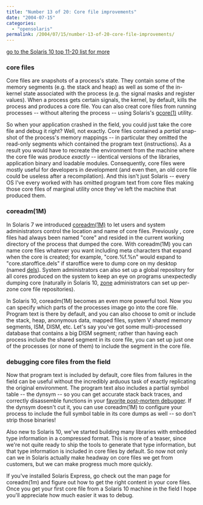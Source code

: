 ```yaml
---
title: "Number 13 of 20: Core file improvements"
date: "2004-07-15"
categories:
  - "opensolaris"
permalink: /2004/07/15/number-13-of-20-core-file-improvements/
---
```


[go to the Solaris 10 top 11-20 list for more](http://dtrace.org/blogs/ahl/the_solaris_10_top_11)

### core files

Core files are snapshots of a process's state. They contain some of the memory segments (e.g. the stack and heap) as well as some of the in-kernel state associated with the process (e.g. the signal masks and register values). When a process gets certain signals, the kernel, by default, kills the process and produces a core file. You can also creat core files from running processes -- without altering the process -- using Solaris's [gcore(1)](http://docs.sun.com/db/doc/817-0689/6mgfkpcp7?a=view) utility.

So when your application crashed in the field, you could just take the core file and debug it right? Well, not exactly. Core files contained a _partial_ snap-shot of the process's memory mappings -- in particular they omitted the read-only segments which contained the program text (instructions). As a result you would have to recreate the environment from the machine where the core file was produce _exactly_ -- identical versions of the libraries, application binary and loadable modules. Consequently, core files were mostly useful for developers in development (and even then, an old core file could be useless after a recompilation). And this isn't just Solaris -- every OS I've every worked with has omitted program text from core files making those core files of marginal utility once they've left the machine that produced them.

### coreadm(1M)

In Solaris 7 we introduced [coreadm(1M)](http://docs.sun.com/db/doc/817-0690/6mgflnt7l?a=view) to let users and system administrators control the location and name of core files. Previously , core files had always been named "core" and resided in the current working directory of the process that dumped the core. With coreadm(1M) you can name core files whatever you want including meta characters that expand when the core is created; for example, "core.%f.%n" would expand to "core.staroffice.dels" if staroffice were to dump core on my desktop (named [dels](http://dels.com/)). System administrators can also set up a global repository for all cores produced on the system to keep an eye on programs unexpectedly dumping core (naturally in Solaris 10, [zone](http://www.sun.com/bigadmin/content/zones/) administrators can set up per-zone core file repositories).

In Solaris 10, coreadm(1M) becomes an even more powerful tool. Now you can specify which parts of the processes image go into the core file. Program text is there by default, and you can also choose to omit or include the stack, heap, anonymous data, mapped files, system V shared memory segments, ISM, DISM, etc. Let's say you've got some multi-processed database that contains a big DISM segment; rather than having each process include the shared segment in its core file, you can set up just one of the processes (or none of them) to include the segment in the core file.

### debugging core files from the field

Now that program text is included by default, core files from failures in the field can be useful without the incredibly arduous task of exactly replicating the original environment. The program text also includes a partial symbol table -- the dynsym -- so you can get accurate stack back traces, and correctly disassemble functions in your [favorite post-mortem debugger](http://docs.sun.com/db/doc/806-6545). If the dynsym doesn't cut it, you can use coreadm(1M) to configure your process to include the full symbol table in its core dumps as well -- so don't strip those binaries!

Also new to Solaris 10, we've started building many libraries with embedded type information in a compressed format. This is more of a teaser, since we're not quite ready to ship the tools to generate that type information, but that type information is included in core files by default. So now not only can we in Solaris actually make headway on core files we get from customers, but we can make progress much more quickly.

If you've installed Solaris Express, go check out the man page for coreadm(1m) and figure out how to get the right content in your core files. Once you get your first core file from a Solaris 10 machine in the field I hope you'll appreciate how much easier it was to debug.
